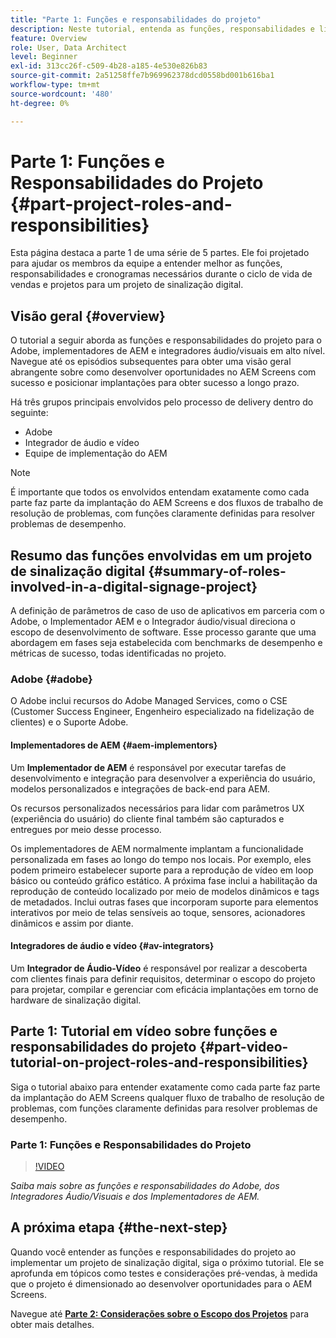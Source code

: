 ```yaml
---
title: "Parte 1: Funções e responsabilidades do projeto"
description: Neste tutorial, entenda as funções, responsabilidades e linhas do tempo necessárias durante os ciclos de vida de vendas e projetos para um projeto de sinalização digital.
feature: Overview
role: User, Data Architect
level: Beginner
exl-id: 313cc26f-c509-4b28-a185-4e530e826b83
source-git-commit: 2a51258ffe7b969962378dcd0558bd001b616ba1
workflow-type: tm+mt
source-wordcount: '480'
ht-degree: 0%

---
```


# Parte 1: Funções e Responsabilidades do Projeto {#part-project-roles-and-responsibilities}

Esta página destaca a parte 1 de uma série de 5 partes. Ele foi projetado para ajudar os membros da equipe a entender melhor as funções, responsabilidades e cronogramas necessários durante o ciclo de vida de vendas e projetos para um projeto de sinalização digital.

## Visão geral {#overview}

O tutorial a seguir aborda as funções e responsabilidades do projeto para o Adobe, implementadores de AEM e integradores áudio/visuais em alto nível. Navegue até os episódios subsequentes para obter uma visão geral abrangente sobre como desenvolver oportunidades no AEM Screens com sucesso e posicionar implantações para obter sucesso a longo prazo.

Há três grupos principais envolvidos pelo processo de delivery dentro do seguinte:

* Adobe
* Integrador de áudio e vídeo
* Equipe de implementação do AEM

>[!NOTE]
>
>É importante que todos os envolvidos entendam exatamente como cada parte faz parte da implantação do AEM Screens e dos fluxos de trabalho de resolução de problemas, com funções claramente definidas para resolver problemas de desempenho.

## Resumo das funções envolvidas em um projeto de sinalização digital {#summary-of-roles-involved-in-a-digital-signage-project}

A definição de parâmetros de caso de uso de aplicativos em parceria com o Adobe, o Implementador AEM e o Integrador áudio/visual direciona o escopo de desenvolvimento de software. Esse processo garante que uma abordagem em fases seja estabelecida com benchmarks de desempenho e métricas de sucesso, todas identificadas no projeto.

### Adobe {#adobe}

O Adobe inclui recursos do Adobe Managed Services, como o CSE (Customer Success Engineer, Engenheiro especializado na fidelização de clientes) e o Suporte Adobe.

#### Implementadores de AEM {#aem-implementors}

Um **Implementador de AEM** é responsável por executar tarefas de desenvolvimento e integração para desenvolver a experiência do usuário, modelos personalizados e integrações de back-end para AEM.

Os recursos personalizados necessários para lidar com parâmetros UX (experiência do usuário) do cliente final também são capturados e entregues por meio desse processo.

Os implementadores de AEM normalmente implantam a funcionalidade personalizada em fases ao longo do tempo nos locais. Por exemplo, eles podem primeiro estabelecer suporte para a reprodução de vídeo em loop básico ou conteúdo gráfico estático. A próxima fase inclui a habilitação da reprodução de conteúdo localizado por meio de modelos dinâmicos e tags de metadados. Inclui outras fases que incorporam suporte para elementos interativos por meio de telas sensíveis ao toque, sensores, acionadores dinâmicos e assim por diante.

#### Integradores de áudio e vídeo {#av-integrators}

Um **Integrador de Áudio-Vídeo** é responsável por realizar a descoberta com clientes finais para definir requisitos, determinar o escopo do projeto para projetar, compilar e gerenciar com eficácia implantações em torno de hardware de sinalização digital.

## Parte 1: Tutorial em vídeo sobre funções e responsabilidades do projeto {#part-video-tutorial-on-project-roles-and-responsibilities}

Siga o tutorial abaixo para entender exatamente como cada parte faz parte da implantação do AEM Screens qualquer fluxo de trabalho de resolução de problemas, com funções claramente definidas para resolver problemas de desempenho.

### Parte 1: Funções e Responsabilidades do Projeto

>[!VIDEO](https://video.tv.adobe.com/v/28375)

*Saiba mais sobre as funções e responsabilidades do Adobe, dos Integradores Áudio/Visuais e dos Implementadores de AEM.*

## A próxima etapa {#the-next-step}

Quando você entender as funções e responsabilidades do projeto ao implementar um projeto de sinalização digital, siga o próximo tutorial. Ele se aprofunda em tópicos como testes e considerações pré-vendas, à medida que o projeto é dimensionado ao desenvolver oportunidades para o AEM Screens.

Navegue até **[Parte 2: Considerações sobre o Escopo dos Projetos](project-considerations.md)** para obter mais detalhes.
